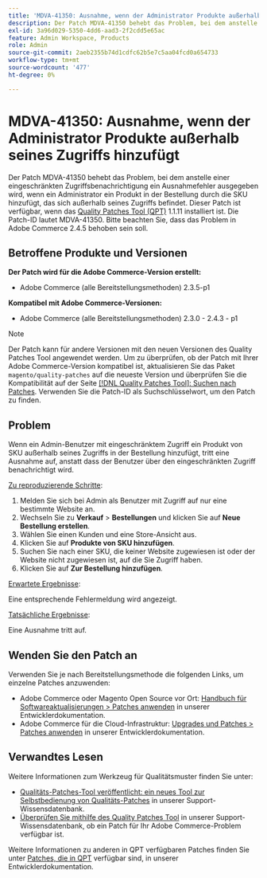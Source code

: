 ```yaml
---
title: 'MDVA-41350: Ausnahme, wenn der Administrator Produkte außerhalb seines Zugriffs hinzufügt'
description: Der Patch MDVA-41350 behebt das Problem, bei dem anstelle einer eingeschränkten Zugriffsbenachrichtigung ein Ausnahmefehler ausgegeben wird, wenn ein Administrator ein Produkt in der Bestellung durch die SKU hinzufügt, das sich außerhalb seines Zugriffs befindet. Dieser Patch ist verfügbar, wenn das [Quality Patches Tool (QPT)](/help/announcements/adobe-commerce-announcements/magento-quality-patches-released-new-tool-to-self-serve-quality-patches.md) 1.1.11 installiert ist. Die Patch-ID lautet MDVA-41350. Bitte beachten Sie, dass das Problem in Adobe Commerce 2.4.5 behoben sein soll.
exl-id: 3a96d029-5350-4dd6-aad3-2f2cdd5e65ac
feature: Admin Workspace, Products
role: Admin
source-git-commit: 2aeb2355b74d1cdfc62b5e7c5aa04fcd0a654733
workflow-type: tm+mt
source-wordcount: '477'
ht-degree: 0%

---
```


# MDVA-41350: Ausnahme, wenn der Administrator Produkte außerhalb seines Zugriffs hinzufügt

Der Patch MDVA-41350 behebt das Problem, bei dem anstelle einer eingeschränkten Zugriffsbenachrichtigung ein Ausnahmefehler ausgegeben wird, wenn ein Administrator ein Produkt in der Bestellung durch die SKU hinzufügt, das sich außerhalb seines Zugriffs befindet. Dieser Patch ist verfügbar, wenn das [Quality Patches Tool (QPT)](/help/announcements/adobe-commerce-announcements/magento-quality-patches-released-new-tool-to-self-serve-quality-patches.md) 1.1.11 installiert ist. Die Patch-ID lautet MDVA-41350. Bitte beachten Sie, dass das Problem in Adobe Commerce 2.4.5 behoben sein soll.

## Betroffene Produkte und Versionen

**Der Patch wird für die Adobe Commerce-Version erstellt:**

* Adobe Commerce (alle Bereitstellungsmethoden) 2.3.5-p1

**Kompatibel mit Adobe Commerce-Versionen:**

* Adobe Commerce (alle Bereitstellungsmethoden) 2.3.0 - 2.4.3 - p1

>[!NOTE]
>
>Der Patch kann für andere Versionen mit den neuen Versionen des Quality Patches Tool angewendet werden. Um zu überprüfen, ob der Patch mit Ihrer Adobe Commerce-Version kompatibel ist, aktualisieren Sie das Paket `magento/quality-patches` auf die neueste Version und überprüfen Sie die Kompatibilität auf der Seite [[!DNL Quality Patches Tool]: Suchen nach Patches](https://experienceleague.adobe.com/tools/commerce-quality-patches/index.html). Verwenden Sie die Patch-ID als Suchschlüsselwort, um den Patch zu finden.

## Problem

Wenn ein Admin-Benutzer mit eingeschränktem Zugriff ein Produkt von SKU außerhalb seines Zugriffs in der Bestellung hinzufügt, tritt eine Ausnahme auf, anstatt dass der Benutzer über den eingeschränkten Zugriff benachrichtigt wird.

<u>Zu reproduzierende Schritte</u>:

1. Melden Sie sich bei Admin als Benutzer mit Zugriff auf nur eine bestimmte Website an.
1. Wechseln Sie zu **Verkauf** > **Bestellungen** und klicken Sie auf **Neue Bestellung erstellen**.
1. Wählen Sie einen Kunden und eine Store-Ansicht aus.
1. Klicken Sie auf **Produkte von SKU hinzufügen**.
1. Suchen Sie nach einer SKU, die keiner Website zugewiesen ist oder der Website nicht zugewiesen ist, auf die Sie Zugriff haben.
1. Klicken Sie auf **Zur Bestellung hinzufügen**.

<u>Erwartete Ergebnisse</u>:

Eine entsprechende Fehlermeldung wird angezeigt.

<u>Tatsächliche Ergebnisse</u>:

Eine Ausnahme tritt auf.

## Wenden Sie den Patch an

Verwenden Sie je nach Bereitstellungsmethode die folgenden Links, um einzelne Patches anzuwenden:

* Adobe Commerce oder Magento Open Source vor Ort: [Handbuch für Softwareaktualisierungen > Patches anwenden](https://experienceleague.adobe.com/en/docs/commerce-operations/tools/quality-patches-tool/usage) in unserer Entwicklerdokumentation.
* Adobe Commerce für die Cloud-Infrastruktur: [Upgrades und Patches > Patches anwenden](https://experienceleague.adobe.com/en/docs/commerce-cloud-service/user-guide/develop/upgrade/apply-patches) in unserer Entwicklerdokumentation.

## Verwandtes Lesen

Weitere Informationen zum Werkzeug für Qualitätsmuster finden Sie unter:

* [Qualitäts-Patches-Tool veröffentlicht: ein neues Tool zur Selbstbedienung von Qualitäts-Patches](/help/announcements/adobe-commerce-announcements/magento-quality-patches-released-new-tool-to-self-serve-quality-patches.md) in unserer Support-Wissensdatenbank.
* [Überprüfen Sie mithilfe des Quality Patches Tool](/help/support-tools/patches-available-in-qpt-tool/check-patch-for-magento-issue-with-magento-quality-patches.md) in unserer Support-Wissensdatenbank, ob ein Patch für Ihr Adobe Commerce-Problem verfügbar ist.

Weitere Informationen zu anderen in QPT verfügbaren Patches finden Sie unter [Patches, die in QPT](https://experienceleague.adobe.com/tools/commerce-quality-patches/index.html) verfügbar sind, in unserer Entwicklerdokumentation.

